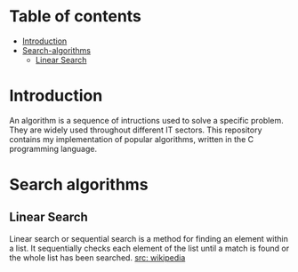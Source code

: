
# Table of contents
- [Introduction](#Introduction)
- [Search-algorithms](#search-algorithms)
  - [Linear Search](##linear-search)


# Introduction
An algorithm is a sequence of intructions used to solve a specific problem.
They are widely used throughout different IT sectors. This repository
contains my implementation of popular algorithms, written in the C
programming language.

# Search algorithms

## Linear Search
Linear search or sequential search is a method for finding an element within a list. It sequentially checks each element of the list until a match is found or the whole list has been searched.
[src: wikipedia](https://en.wikipedia.org/wiki/Linear_search)